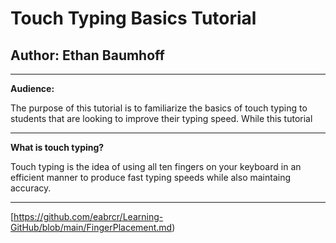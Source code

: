 # Touch Typing Basics Tutorial
## Author: Ethan Baumhoff
---
**Audience:**

The purpose of this tutorial is to familiarize the basics of touch typing to students that are looking to improve their typing speed. While this tutorial 

---
**What is touch typing?**

Touch typing is the idea of using all ten fingers on your keyboard in an efficient manner to produce fast typing speeds while also maintaing accuracy.

---



[https://github.com/eabrcr/Learning-GitHub/blob/main/FingerPlacement.md)
